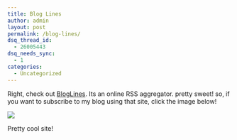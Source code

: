 ```yaml
---
title: Blog Lines
author: admin
layout: post
permalink: /blog-lines/
dsq_thread_id:
  - 26005443
dsq_needs_sync:
  - 1
categories:
  - Uncategorized
---
```

Right, check out [BlogLines][1]. Its an online RSS aggregator. pretty sweet! so, if you want to subscribe to my blog using that site, click the image below!

</p> 

<img src="http://www.bloglines.com/images/sub_modern1.gif" border="0" /></a>

Pretty cool site!

 [1]: http://www.bloglines.com